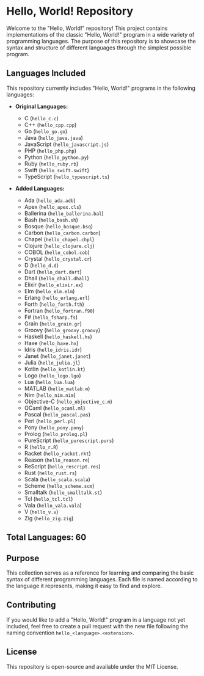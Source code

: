 # Hello, World! Repository

Welcome to the "Hello, World!" repository! This project contains implementations of the classic "Hello, World!" program in a wide variety of programming languages. The purpose of this repository is to showcase the syntax and structure of different languages through the simplest possible program.

## Languages Included

This repository currently includes "Hello, World!" programs in the following languages:

- **Original Languages:**
  - C (`hello_c.c`)
  - C++ (`hello_cpp.cpp`)
  - Go (`hello_go.go`)
  - Java (`hello_java.java`)
  - JavaScript (`hello_javascript.js`)
  - PHP (`hello_php.php`)
  - Python (`hello_python.py`)
  - Ruby (`hello_ruby.rb`)
  - Swift (`hello_swift.swift`)
  - TypeScript (`hello_typescript.ts`)

- **Added Languages:**
  - Ada (`hello_ada.adb`)
  - Apex (`hello_apex.cls`)
  - Ballerina (`hello_ballerina.bal`)
  - Bash (`hello_bash.sh`)
  - Bosque (`hello_bosque.bsq`)
  - Carbon (`hello_carbon.carbon`)
  - Chapel (`hello_chapel.chpl`)
  - Clojure (`hello_clojure.clj`)
  - COBOL (`hello_cobol.cob`)
  - Crystal (`hello_crystal.cr`)
  - D (`hello_d.d`)
  - Dart (`hello_dart.dart`)
  - Dhall (`hello_dhall.dhall`)
  - Elixir (`hello_elixir.ex`)
  - Elm (`hello_elm.elm`)
  - Erlang (`hello_erlang.erl`)
  - Forth (`hello_forth.fth`)
  - Fortran (`hello_fortran.f90`)
  - F# (`hello_fsharp.fs`)
  - Grain (`hello_grain.gr`)
  - Groovy (`hello_groovy.groovy`)
  - Haskell (`hello_haskell.hs`)
  - Haxe (`hello_haxe.hx`)
  - Idris (`hello_idris.idr`)
  - Janet (`hello_janet.janet`)
  - Julia (`hello_julia.jl`)
  - Kotlin (`hello_kotlin.kt`)
  - Logo (`hello_logo.lgo`)
  - Lua (`hello_lua.lua`)
  - MATLAB (`hello_matlab.m`)
  - Nim (`hello_nim.nim`)
  - Objective-C (`hello_objective_c.m`)
  - OCaml (`hello_ocaml.ml`)
  - Pascal (`hello_pascal.pas`)
  - Perl (`hello_perl.pl`)
  - Pony (`hello_pony.pony`)
  - Prolog (`hello_prolog.pl`)
  - PureScript (`hello_purescript.purs`)
  - R (`hello_r.R`)
  - Racket (`hello_racket.rkt`)
  - Reason (`hello_reason.re`)
  - ReScript (`hello_rescript.res`)
  - Rust (`hello_rust.rs`)
  - Scala (`hello_scala.scala`)
  - Scheme (`hello_scheme.scm`)
  - Smalltalk (`hello_smalltalk.st`)
  - Tcl (`hello_tcl.tcl`)
  - Vala (`hello_vala.vala`)
  - V (`hello_v.v`)
  - Zig (`hello_zig.zig`)

## Total Languages: 60

## Purpose

This collection serves as a reference for learning and comparing the basic syntax of different programming languages. Each file is named according to the language it represents, making it easy to find and explore.

## Contributing

If you would like to add a "Hello, World!" program in a language not yet included, feel free to create a pull request with the new file following the naming convention `hello_<language>.<extension>`.

## License

This repository is open-source and available under the MIT License.
